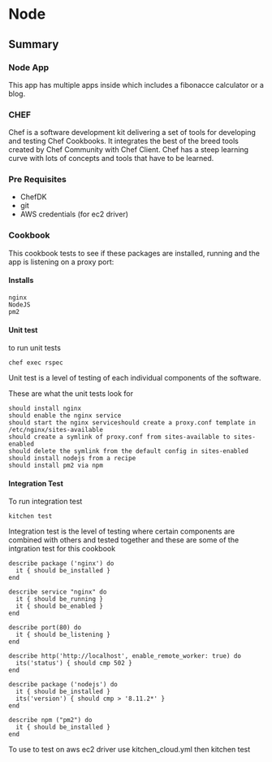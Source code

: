 # Node

## Summary

### Node App

This app has multiple apps inside which includes a fibonacce calculator or a blog.

### CHEF

Chef is a software development kit delivering a set of tools for developing and testing Chef Cookbooks. It integrates the best of the breed tools created by Chef Community with Chef Client. Chef has a steep learning curve with lots of concepts and tools that have to be learned.

### Pre Requisites

- ChefDK
- git
- AWS credentials (for ec2 driver)

### Cookbook

This cookbook tests to see if these packages are installed, running and the app is listening on a proxy port:

#### Installs

```
nginx
NodeJS
pm2
```

#### Unit test

to run unit tests

```
chef exec rspec
```

Unit test is a level of testing of each individual components of the software.

These are what the unit tests look for

```
should install nginx
should enable the nginx service
should start the nginx serviceshould create a proxy.conf template in /etc/nginx/sites-available
should create a symlink of proxy.conf from sites-available to sites-enabled
should delete the symlink from the default config in sites-enabled
should install nodejs from a recipe
should install pm2 via npm
```

#### Integration Test

To run integration test

```
kitchen test
```

Integration test is the level of testing where certain components are combined with others and tested together and these are some of the intgration test for this cookbook

```
describe package ('nginx') do
  it { should be_installed }
end

describe service "nginx" do
  it { should be_running }
  it { should be_enabled }
end

describe port(80) do
  it { should be_listening }
end

describe http('http://localhost', enable_remote_worker: true) do
  its('status') { should cmp 502 }
end

describe package ('nodejs') do
  it { should be_installed }
  its('version') { should cmp > '8.11.2*' }
end

describe npm ("pm2") do 
  it { should be_installed }
end
```

To use to test on aws ec2 driver use kitchen_cloud.yml then kitchen test
